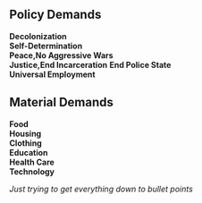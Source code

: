 ## Policy Demands  
**Decolonization**  
**Self-Determination**  
**Peace,No Aggressive Wars**  
**Justice,End Incarceration** 
**End Police State**  
**Universal Employment**  
## Material Demands  
**Food**  
**Housing**  
**Clothing**  
**Education**  
**Health Care**  
**Technology**  

*Just trying to get everything down to bullet points*
